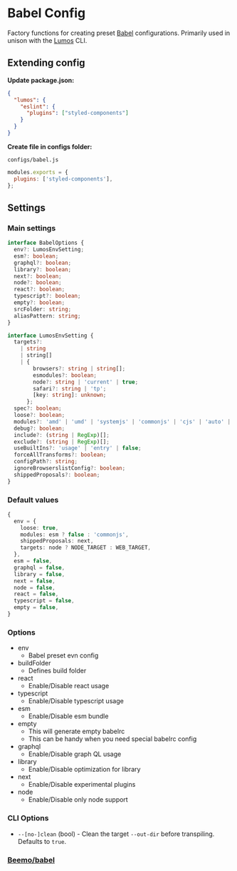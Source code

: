 # Babel Config

Factory functions for creating preset [Babel](https://babeljs.io/) configurations. Primarily used in
unison with the [Lumos](https://www.npmjs.com/package/@rajzik/lumos) CLI.

## Extending config

**Update package.json:**

```json
{
  "lumos": {
    "eslint": {
      "plugins": ["styled-components"]
    }
  }
}
```

**Create file in configs folder:**

`configs/babel.js`

```js
modules.exports = {
  plugins: ['styled-components'],
};
```

## Settings

### Main settings

```ts
interface BabelOptions {
  env?: LumosEnvSetting;
  esm?: boolean;
  graphql?: boolean;
  library?: boolean;
  next?: boolean;
  node?: boolean;
  react?: boolean;
  typescript?: boolean;
  empty?: boolean;
  srcFolder: string;
  aliasPattern: string;
}
```

```ts
interface LumosEnvSetting {
  targets?:
    | string
    | string[]
    | {
        browsers?: string | string[];
        esmodules?: boolean;
        node?: string | 'current' | true;
        safari?: string | 'tp';
        [key: string]: unknown;
      };
  spec?: boolean;
  loose?: boolean;
  modules?: 'amd' | 'umd' | 'systemjs' | 'commonjs' | 'cjs' | 'auto' | false;
  debug?: boolean;
  include?: (string | RegExp)[];
  exclude?: (string | RegExp)[];
  useBuiltIns?: 'usage' | 'entry' | false;
  forceAllTransforms?: boolean;
  configPath?: string;
  ignoreBrowserslistConfig?: boolean;
  shippedProposals?: boolean;
}
```

### Default values

```ts
{
  env = {
    loose: true,
    modules: esm ? false : 'commonjs',
    shippedProposals: next,
    targets: node ? NODE_TARGET : WEB_TARGET,
  },
  esm = false,
  graphql = false,
  library = false,
  next = false,
  node = false,
  react = false,
  typescript = false,
  empty = false,
}
```

### Options

- env
  - Babel preset evn config
- buildFolder
  - Defines build folder
- react
  - Enable/Disable react usage
- typescript
  - Enable/Disable typescript usage
- esm
  - Enable/Disable esm bundle
- empty
  - This will generate empty babelrc
  - This can be handy when you need special babelrc config
- graphql
  - Enable/Disable graph QL usage
- library
  - Enable/Disable optimization for library
- next
  - Enable/Disable experimental plugins
- node
  - Enable/Disable only node support

### CLI Options

- `--[no-]clean` (bool) - Clean the target `--out-dir` before transpiling. Defaults to `true`.

### [Beemo/babel](https://milesj.gitbook.io/beemo/driver/babel)
